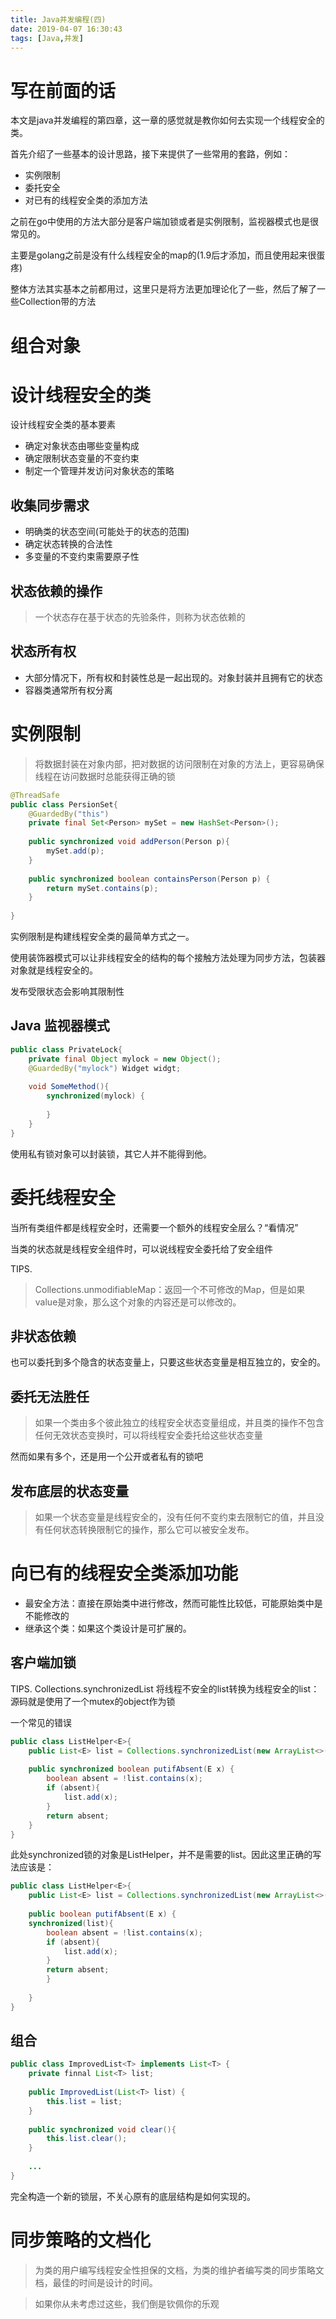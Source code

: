 ```yaml
---
title: Java并发编程(四)
date: 2019-04-07 16:30:43
tags: [Java,并发]
---
```


# 写在前面的话

本文是java并发编程的第四章，这一章的感觉就是教你如何去实现一个线程安全的类。

首先介绍了一些基本的设计思路，接下来提供了一些常用的套路，例如：

- 实例限制
- 委托安全
- 对已有的线程安全类的添加方法

之前在go中使用的方法大部分是客户端加锁或者是实例限制，监视器模式也是很常见的。

主要是golang之前是没有什么线程安全的map的(1.9后才添加，而且使用起来很蛋疼)

整体方法其实基本之前都用过，这里只是将方法更加理论化了一些，然后了解了一些Collection带的方法

# 组合对象
# 设计线程安全的类

设计线程安全类的基本要素
- 确定对象状态由哪些变量构成
- 确定限制状态变量的不变约束
- 制定一个管理并发访问对象状态的策略


## 收集同步需求

- 明确类的状态空间(可能处于的状态的范围)
- 确定状态转换的合法性
- 多变量的不变约束需要原子性

## 状态依赖的操作

> 一个状态存在基于状态的先验条件，则称为状态依赖的

## 状态所有权

- 大部分情况下，所有权和封装性总是一起出现的。对象封装并且拥有它的状态
- 容器类通常所有权分离

# 实例限制

> 将数据封装在对象内部，把对数据的访问限制在对象的方法上，更容易确保线程在访问数据时总能获得正确的锁

``` java
@ThreadSafe
public class PersionSet{
    @GuardedBy("this")
    private final Set<Person> mySet = new HashSet<Person>();
    
    public synchronized void addPerson(Person p){
        mySet.add(p);
    }
    
    public synchronized boolean containsPerson(Person p) {
        return mySet.contains(p);
    }
    
}
```

实例限制是构建线程安全类的最简单方式之一。

使用装饰器模式可以让非线程安全的结构的每个接触方法处理为同步方法，包装器对象就是线程安全的。

发布受限状态会影响其限制性

## Java 监视器模式

``` java
public class PrivateLock{
    private final Object mylock = new Object();
    @GuardedBy("mylock") Widget widgt;
    
    void SomeMethod(){
        synchronized(mylock) {
            
        }
    }
}
```

使用私有锁对象可以封装锁，其它人并不能得到他。

# 委托线程安全

当所有类组件都是线程安全时，还需要一个额外的线程安全层么？“看情况”

当类的状态就是线程安全组件时，可以说线程安全委托给了安全组件

TIPS.

> Collections.unmodifiableMap：返回一个不可修改的Map，但是如果value是对象，那么这个对象的内容还是可以修改的。

## 非状态依赖

也可以委托到多个隐含的状态变量上，只要这些状态变量是相互独立的，安全的。

## 委托无法胜任


> 如果一个类由多个彼此独立的线程安全状态变量组成，并且类的操作不包含任何无效状态变换时，可以将线程安全委托给这些状态变量

然而如果有多个，还是用一个公开或者私有的锁吧

## 发布底层的状态变量

> 如果一个状态变量是线程安全的，没有任何不变约束去限制它的值，并且没有任何状态转换限制它的操作，那么它可以被安全发布。

# 向已有的线程安全类添加功能

- 最安全方法：直接在原始类中进行修改，然而可能性比较低，可能原始类中是不能修改的
- 继承这个类：如果这个类设计是可扩展的。


## 客户端加锁

TIPS.
Collections.synchronizedList 将线程不安全的list转换为线程安全的list：源码就是使用了一个mutex的object作为锁

一个常见的错误

``` java
public class ListHelper<E>{
    public List<E> list = Collections.synchronizedList(new ArrayList<>());
    
    public synchronized boolean putifAbsent(E x) {
        boolean absent = !list.contains(x);
        if (absent){
            list.add(x);
        }
        return absent;
    }
}
```

此处synchronized锁的对象是ListHelper，并不是需要的list。因此这里正确的写法应该是：

``` java
public class ListHelper<E>{
    public List<E> list = Collections.synchronizedList(new ArrayList<>());
    
    public boolean putifAbsent(E x) {
    synchronized(list){
        boolean absent = !list.contains(x);
        if (absent){
            list.add(x);
        }
        return absent;
        }
        
    }
}
```

## 组合

``` java 
public class ImprovedList<T> implements List<T> {
    private finnal List<T> list;
    
    public ImprovedList(List<T> list) {
        this.list = list;
    }
    
    public synchronized void clear(){
        this.list.clear();
    }
    
    ...
}
```

完全构造一个新的锁层，不关心原有的底层结构是如何实现的。

# 同步策略的文档化

> 为类的用户编写线程安全性担保的文档，为类的维护者编写类的同步策略文档，最佳的时间是设计的时间。

> 如果你从未考虑过这些，我们倒是钦佩你的乐观


